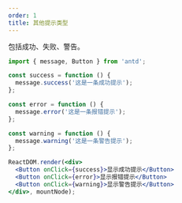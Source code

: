 ```yaml
---
order: 1
title: 其他提示类型
---
```


包括成功、失败、警告。



````jsx
import { message, Button } from 'antd';

const success = function () {
  message.success('这是一条成功提示');
};

const error = function () {
  message.error('这是一条报错提示');
};

const warning = function () {
  message.warning('这是一条警告提示');
};

ReactDOM.render(<div>
  <Button onClick={success}>显示成功提示</Button>
  <Button onClick={error}>显示报错提示</Button>
  <Button onClick={warning}>显示警告提示</Button>
</div>, mountNode);
````

<style>
#components-message-demo-other .ant-btn {
  margin-right: 8px;
}
</style>
